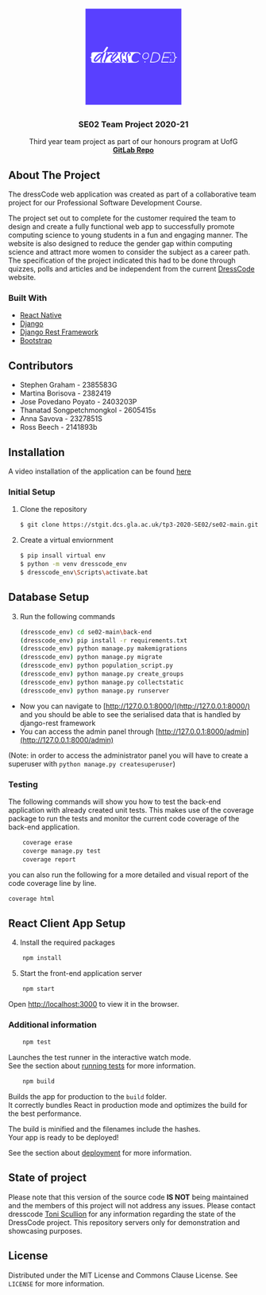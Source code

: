 
<!-- PROJECT LOGO -->
<br />
<p align="center">
  <a href="https://github.com/othneildrew/Best-README-Template">
    <img src="back-end/media/purple-100.jpg" alt="Logo" width=200 height=200>
  </a>

  <h3 align="center">SE02 Team Project 2020-21</h3>

  <p align="center">
    Third year team project as part of our honours program at UofG
    <br />
    <a href="https://github.com/othneildrew/Best-README-Template"><strong>GitLab Repo</strong></a>
  </p>
</p>


<!-- ABOUT THE PROJECT -->
## About The Project

The dressCode web application was created as part of a collaborative team project for our Professional Software Development Course.

The project set out to complete for the customer required the team to design and create a fully functional web app to successfully promote computing science to young students in a fun and engaging manner. The website is also designed to reduce the gender gap within computing science and attract more women to consider the subject as a career path. The specification of the project indicated this had to be done through quizzes, polls and articles and be independent from the current [DressCode](http://dresscode.org.uk/) website.

### Built With

* [React Native](https://reactjs.org/docs/getting-started.html)
* [Django](https://www.djangoproject.com/)
* [Django Rest Framework](https://www.django-rest-framework.org/)
* [Bootstrap](https://getbootstrap.com)

## Contributors

- Stephen Graham - 2385583G
- Martina Borisova - 2382419
- Jose Povedano Poyato - 2403203P
- Thanatad Songpetchmongkol - 2605415s
- Anna Savova - 2327851S
- Ross Beech - 2141893b



## Installation

A video installation of the application can be found [here](https://drive.google.com/file/d/1CGveKqAyNHF3dTD8tHoQ0RctJ7tHt244/view)


### Initial Setup
1. Clone the repository
   ```sh
   $ git clone https://stgit.dcs.gla.ac.uk/tp3-2020-SE02/se02-main.git
   ```
2. Create a virtual enviornment
   ```sh
   $ pip insall virtual env
   $ python -m venv dresscode_env
   $ dresscode_env\Scripts\activate.bat
   ```

## Database Setup

3. Run the following commands
   ```sh
   (dresscode_env) cd se02-main\back-end
   (dresscode_env) pip install -r requirements.txt 
   (dresscode_env) python manage.py makemigrations
   (dresscode_env) python manage.py migrate
   (dresscode_env) python population_script.py
   (dresscode_env) python manage.py create_groups
   (dresscode_env) python manage.py collectstatic
   (dresscode_env) python manage.py runserver
   ```
   
- Now you can navigate to [http://127.0.0.1:8000/](http://127.0.0.1:8000/) and you should be able to see the serialised data that is handled by django-rest framework
- You can access the admin panel through [http://127.0.0.1:8000/admin](http://127.0.0.1:8000/admin) 

(Note: in order to access the administrator panel you will have to create a superuser with `python manage.py createsuperuser`)

### Testing

The following commands will show you how to test the back-end application with already created unit tests. This makes use of the coverage package to run the tests and monitor the current code coverage of the back-end application.

```sh
    coverage erase
    coverge manage.py test
    coverage report
   ```
   you can also run the following for a more detailed and visual report of the code coverage line by line.

   ```sh
   coverage html
   ```
   
## React Client App Setup

4. Install the required packages
```sh
    npm install
   ```
5. Start the front-end application server
```sh
    npm start
   ```
Open [http://localhost:3000](http://localhost:3000) to view it in the browser.

### Additional information
```sh
    npm test
   ```
   
Launches the test runner in the interactive watch mode.\
See the section about [running tests](https://facebook.github.io/create-react-app/docs/running-tests) for more information.

```sh
    npm build
   ```
   
Builds the app for production to the `build` folder.\
It correctly bundles React in production mode and optimizes the build for the best performance.


The build is minified and the filenames include the hashes.\
Your app is ready to be deployed!

See the section about [deployment](https://facebook.github.io/create-react-app/docs/deployment) for more information.

## State of project

Please note that this version of the source code **IS NOT** being maintained and the members of this project will not address any issues. Please contact dresscode [Toni Scullion](https://www.linkedin.com/in/toni-scullion/detail/contact-info/) for any information regarding the state of the DressCode project. This repository servers only for demonstration and showcasing purposes.

<!-- LICENSE -->
## License

Distributed under the MIT License and Commons Clause License. See `LICENSE` for more information.



<!-- MARKDOWN LINKS & IMAGES -->
<!-- https://www.markdownguide.org/basic-syntax/#reference-style-links -->
[contributors-shield]: https://img.shields.io/github/contributors/othneildrew/Best-README-Template.svg?style=for-the-badge
[contributors-url]: https://github.com/othneildrew/Best-README-Template/graphs/contributors
[forks-shield]: https://img.shields.io/github/forks/othneildrew/Best-README-Template.svg?style=for-the-badge
[forks-url]: https://github.com/othneildrew/Best-README-Template/network/members
[stars-shield]: https://img.shields.io/github/stars/othneildrew/Best-README-Template.svg?style=for-the-badge
[stars-url]: https://github.com/othneildrew/Best-README-Template/stargazers
[issues-shield]: https://img.shields.io/github/issues/othneildrew/Best-README-Template.svg?style=for-the-badge
[issues-url]: https://github.com/othneildrew/Best-README-Template/issues
[license-shield]: https://img.shields.io/github/license/othneildrew/Best-README-Template.svg?style=for-the-badge
[license-url]: https://github.com/othneildrew/Best-README-Template/blob/master/LICENSE.txt
[linkedin-shield]: https://img.shields.io/badge/-LinkedIn-black.svg?style=for-the-badge&logo=linkedin&colorB=555
[linkedin-url]: https://linkedin.com/in/othneildrew
[product-screenshot]: images/screenshot.png
